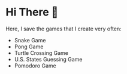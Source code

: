 # Hi There 👋

Here, I save the games that I create very often:

- Snake Game
- Pong Game
- Turtle Crossing Game
- U.S. States Guessing Game
- Pomodoro Game
